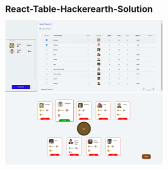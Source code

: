 # React-Table-Hackerearth-Solution
![alt-text](https://github.com/anshitat/React-Table-Hackerearth-Solution/blob/gh-pages/react-table1.PNG)
![alt-text](https://github.com/anshitat/React-Table-Hackerearth-Solution/blob/gh-pages/react-table2.PNG)

